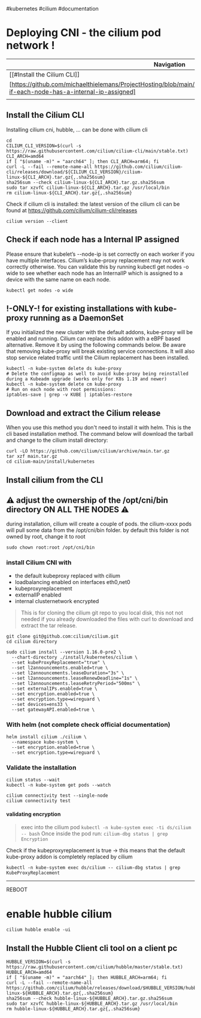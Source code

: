 #kubernetes #cilium #documentation 
# Deploying CNI - the cilium pod network !
| Navigation                                         |
| -------------------------------------------------- |
| [[#Install the Cilium CLI]]                        |
| [https://github.com/michaelthielemans/ProjectHosting/blob/main/Kubernetes/cilium/install_cilium_cni.md#check-if-each-node-has-a-internal-ip-assigned] |
|                                                    |

## Install the Cilium CLI
Installing cilium cni, hubble, ... can be done with cilium cli

```
cd
CILIUM_CLI_VERSION=$(curl -s https://raw.githubusercontent.com/cilium/cilium-cli/main/stable.txt)
CLI_ARCH=amd64
if [ "$(uname -m)" = "aarch64" ]; then CLI_ARCH=arm64; fi
curl -L --fail --remote-name-all https://github.com/cilium/cilium-cli/releases/download/${CILIUM_CLI_VERSION}/cilium-linux-${CLI_ARCH}.tar.gz{,.sha256sum}
sha256sum --check cilium-linux-${CLI_ARCH}.tar.gz.sha256sum
sudo tar xzvfC cilium-linux-${CLI_ARCH}.tar.gz /usr/local/bin
rm cilium-linux-${CLI_ARCH}.tar.gz{,.sha256sum}
```

Check if cilium cli is installed:
the latest version of the cilium cli can be found at https://github.com/cilium/cilium-cli/releases
```
cilium version --client
```

## Check if each node has a Internal IP assigned

Please ensure that kubelet’s --node-ip is set correctly on each worker if you have multiple interfaces. Cilium’s kube-proxy replacement may not work correctly otherwise. You can validate this by running kubectl get nodes -o wide to see whether each node has an InternalIP which is assigned to a device with the same name on each node.

```
kubectl get nodes -o wide
```

## !-ONLY-! for existing installations with kube-proxy running as a DaemonSet

If you initialized the new cluster with the default addons, kube-proxy will be enabled and running. Cilium can replace this addon with a eBPF based alternative.
Remove it by using the following commands below.
Be aware that removing kube-proxy will break existing service connections. It will also stop service related traffic until the Cilium replacement has been installed.
```
kubectl -n kube-system delete ds kube-proxy
# Delete the configmap as well to avoid kube-proxy being reinstalled during a Kubeadm upgrade (works only for K8s 1.19 and newer)
kubectl -n kube-system delete cm kube-proxy
# Run on each node with root permissions:
iptables-save | grep -v KUBE | iptables-restore
```

## Download and extract the Cilium release

When you use this method you don't need to install it with helm. This is the cli based installation method.
The command below will download the tarball and change to the cilium install directory:
```
curl -LO https://github.com/cilium/cilium/archive/main.tar.gz
tar xzf main.tar.gz
cd cilium-main/install/kubernetes
```
## Install cilium from the CLI

## ⚠️ adjust the ownership of the /opt/cni/bin directory ON ALL THE NODES ⚠️
during installation, cilium will create a couple of pods. the cilium-xxxx pods will pull some data from the /opt/cni/bin folder. by default this folder is not owned by root, change it to root
```
sudo chown root:root /opt/cni/bin
```

### install Cilium CNI with
- the default kubeproxy replaced with cilium
- loadbalancing enabled on interfaces eth0,net0
- kubeproxyreplacement
- externalIP enabled
- internal clusternetwork encrypted


> This is for cloning the cilium git repo to you local disk, this not not needed if you already downloaded the files with curl to download and extract the tar release.
```
git clone git@github.com:cilium/cilium.git
cd cilium directory
```


```
sudo cilium install --version 1.16.0-pre2 \
  --chart-directory ./install/kubernetes/cilium \
  --set kubeProxyReplacement="true" \
  --set l2announcements.enabled=true \
  --set l2announcements.leaseDuration="3s" \
  --set l2announcements.leaseRenewDeadline="1s" \
  --set l2announcements.leaseRetryPeriod="500ms" \
  --set externalIPs.enabled=true \
  --set encryption.enabled=true \
  --set encryption.type=wireguard \
  --set devices=ens33 \
  --set gatewayAPI.enabled=true \
```

### With helm (not complete check official documentation)
```
helm install cilium ./cilium \
  --namespace kube-system \
  --set encryption.enabled=true \
  --set encryption.type=wireguard \
```

### Validate the installation
```
cilium status --wait
kubectl -n kube-system get pods --watch

cilium connectivity test --single-node
cilium connectivity test
```
#### validating encryption
>exec into the cilium pod
`kubectl -n kube-system exec -ti ds/cilium -- bash`
>Once inside the pod run:
`cilium-dbg status | grep Encryption`

Check if the kubeproxyreplacement is true -> this means that the default kube-proxy addon is completely replaced by cilium
```
kubectl -n kube-system exec ds/cilium -- cilium-dbg status | grep KubeProxyReplacement
```
---------------------
REBOOT


# enable hubble cilium
```
cilium hubble enable -ui
```
## Install the Hubble Client cli tool on a client pc
```
HUBBLE_VERSION=$(curl -s https://raw.githubusercontent.com/cilium/hubble/master/stable.txt)
HUBBLE_ARCH=amd64
if [ "$(uname -m)" = "aarch64" ]; then HUBBLE_ARCH=arm64; fi
curl -L --fail --remote-name-all https://github.com/cilium/hubble/releases/download/$HUBBLE_VERSION/hubble-linux-${HUBBLE_ARCH}.tar.gz{,.sha256sum}
sha256sum --check hubble-linux-${HUBBLE_ARCH}.tar.gz.sha256sum
sudo tar xzvfC hubble-linux-${HUBBLE_ARCH}.tar.gz /usr/local/bin
rm hubble-linux-${HUBBLE_ARCH}.tar.gz{,.sha256sum}
```

